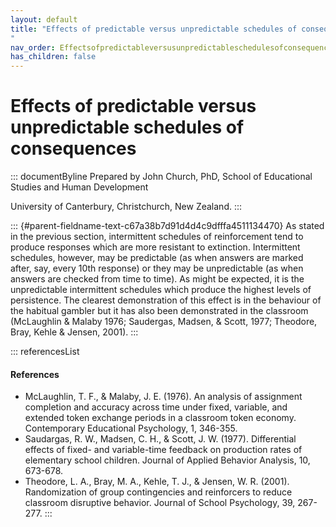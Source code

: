```yaml
---
layout: default
title: "Effects of predictable versus unpredictable schedules of consequences 
"
nav_order: Effectsofpredictableversusunpredictableschedulesofconsequences
has_children: false
---
```

# Effects of predictable versus unpredictable schedules of consequences 


::: documentByline
Prepared by John Church, PhD, School of Educational Studies and Human
Development

University of Canterbury, Christchurch, New Zealand.
:::

::: {#parent-fieldname-text-c67a38b7d91d4d4c9dfffa4511134470}
As stated in the previous section, intermittent schedules of
reinforcement tend to produce responses which are more resistant to
extinction. Intermittent schedules, however, may be predictable (as when
answers are marked after, say, every 10th response) or they may be
unpredictable (as when answers are checked from time to time). As might
be expected, it is the unpredictable intermittent schedules which
produce the highest levels of persistence. The clearest demonstration of
this effect is in the behaviour of the habitual gambler but it has also
been demonstrated in the classroom (McLaughlin & Malaby 1976; Saudergas,
Madsen, & Scott, 1977; Theodore, Bray, Kehle & Jensen, 2001).
:::

::: referencesList
#### References

-   McLaughlin, T. F., & Malaby, J. E. (1976). An analysis of assignment
    completion and accuracy across time under fixed, variable, and
    extended token exchange periods in a classroom token economy.
    Contemporary Educational Psychology, 1, 346-355.
-   Saudargas, R. W., Madsen, C. H., & Scott, J. W. (1977). Differential
    effects of fixed- and variable-time feedback on production rates of
    elementary school children. Journal of Applied Behavior Analysis,
    10, 673-678.
-   Theodore, L. A., Bray, M. A., Kehle, T. J., & Jensen, W. R. (2001).
    Randomization of group contingencies and reinforcers to reduce
    classroom disruptive behavior. Journal of School Psychology, 39,
    267-277.
:::
